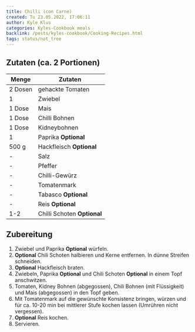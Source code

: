 ```yaml
---
title: Chilli (con Carne)
created: Tu 23.05.2022, 17:06:11
author: Kyle Klus
categories: Kyles-Cookbook meals
backlink: /posts/kyles-cookbook/Cooking-Recipes.html
tags: status/not_tree
---
```


## Zutaten (ca. 2 Portionen)

| Menge            | Zutaten                     |
| ---------------- | --------------------------- |
| 2 Dosen          | gehackte Tomaten            |
| 1                | Zwiebel                     |
| 1 Dose           | Mais                        |
| 1 Dose           | Chilli Bohnen               |
| 1 Dose           | Kidneybohnen                |
| 1                | Paprika **Optional**        |
| 500 g             | Hackfleisch **Optional**    |
| -                | Salz                        |
| -                | Pfeffer                     |
| -                | Chilli-Gewürz               |
| -                | Tomatenmark                 |
| -                | Tabasco **Optional**        |
| -                | Reis **Optional**           |
| 1-2              | Chilli Schoten **Optional** |

## Zubereitung

1. Zwiebel und Paprika **Optional** würfeln.
2. **Optional** Chili Schoten halbieren und Kerne entfernen. In dünne Streifen schneiden.
3. **Optional** Hackfleisch braten.
4. Zwiebeln, Paprika **Optional** und Chili Schoten **Optional** in einem Topf anschwitzen.
5. Tomaten, Kidney Bohnen (abgegossen), Chili Bohnen (mit Flüssigkeit) und Mais (abgegossen) in den Topf geben.
6. Mit Tomatenmark auf die gewünschte Konsistenz bringen, würzen und für ca. 10-20 min bei mittlerer Stufe kochen lassen (Umrühren nicht vergessen).
7. **Optional** Reis kochen.
8. Servieren.
